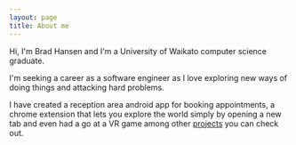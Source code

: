 ```yaml
---
layout: page
title: About me
---
```

Hi, I'm Brad Hansen and I'm a University of Waikato computer science graduate.

I'm seeking a career as a software engineer as I love exploring new ways of doing things and attacking hard problems.

I have created a reception area android app for booking appointments, a chrome extension that lets you explore the world simply by opening a new tab and even had a go at a VR game among other [projects](/Projects/) you can check out.